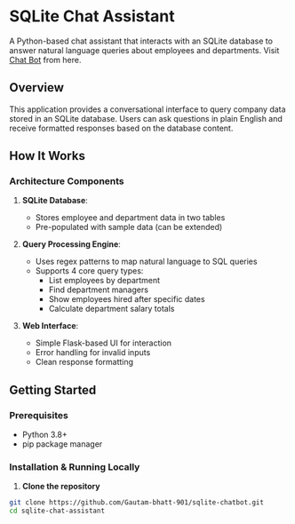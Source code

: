 # SQLite Chat Assistant

A Python-based chat assistant that interacts with an SQLite database to answer natural language queries about employees and departments.
Visit [Chat Bot](https://sqlite-chatbot-tndq.onrender.com/) from here.

## Overview

This application provides a conversational interface to query company data stored in an SQLite database. Users can ask questions in plain English and receive formatted responses based on the database content.

## How It Works

### Architecture Components
1. **SQLite Database**: 
   - Stores employee and department data in two tables
   - Pre-populated with sample data (can be extended)

2. **Query Processing Engine**:
   - Uses regex patterns to map natural language to SQL queries
   - Supports 4 core query types:
     - List employees by department
     - Find department managers
     - Show employees hired after specific dates
     - Calculate department salary totals

3. **Web Interface**:
   - Simple Flask-based UI for interaction
   - Error handling for invalid inputs
   - Clean response formatting

## Getting Started

### Prerequisites
- Python 3.8+
- pip package manager

### Installation & Running Locally

1. **Clone the repository**
```bash
git clone https://github.com/Gautam-bhatt-901/sqlite-chatbot.git
cd sqlite-chat-assistant